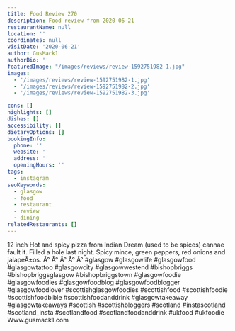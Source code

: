 ```yaml
---
title: Food Review 270
description: Food review from 2020-06-21
restaurantName: null
location: ''
coordinates: null
visitDate: '2020-06-21'
author: GusMack1
authorBio: ''
featuredImage: "/images/reviews/review-1592751982-1.jpg"
images:
  - '/images/reviews/review-1592751982-1.jpg'
  - '/images/reviews/review-1592751982-2.jpg'
  - '/images/reviews/review-1592751982-3.jpg'

cons: []
highlights: []
dishes: []
accessibility: []
dietaryOptions: []
bookingInfo:
  phone: ''
  website: ''
  address: ''
  openingHours: ''
tags:
  - instagram
seoKeywords:
  - glasgow
  - food
  - restaurant
  - review
  - dining
relatedRestaurants: []
---
```

12 inch Hot and spicy pizza from Indian Dream (used to be spices) cannae fault it. Filled a hole last night. Spicy mince, green peppers, red onions and jalapeÃ±os.
Â°
Â°
Â°
Â°
Â°
#glasgow #glasgowlife #glasgowfood #glasgowtattoo #glasgowcity #glasgowwestend #bishopbriggs #bishopbriggsglasgow #bishopbriggstown #glasgowfoodie #glasgowfoodies #glasgowfoodblog #glasgowfoodblogger #glasgowfoodlover #scottishglasgowfoodies #scottishfood #scottishfoodie #scottishfoodbible #scottishfoodanddrink #glasgowtakeaway #glasgowtakeaways #scottish #scottishbloggers #scotland #instascotland #scotland_insta #scotlandfood #scotlandfoodanddrink #ukfood #ukfoodie
Www.gusmack1.com
